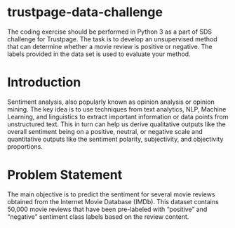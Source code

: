 # trustpage-data-challenge
The coding exercise should be performed in Python 3 as a part of SDS challenge for Trustpage. The task is to develop an unsupervised method that can determine whether a movie review is positive or negative. The labels provided in the data set is used to evaluate your method.

# Introduction
Sentiment analysis, also popularly known as opinion analysis or opinion mining. The key idea is to use techniques from text analytics, NLP, Machine Learning, and linguistics to extract important information or data points from unstructured text. This in turn can help us derive qualitative outputs like the overall sentiment being on a positive, neutral, or negative scale and quantitative outputs like the sentiment polarity, subjectivity, and objectivity proportions.

# Problem Statement
The main objective is to predict the sentiment for several movie reviews obtained from the Internet Movie Database (IMDb). This dataset contains 50,000 movie reviews that have been pre-labeled with “positive” and “negative” sentiment class labels based on the review content.



